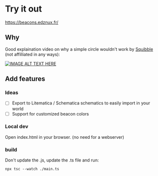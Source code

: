# Try it out

https://beacons.edznux.fr/

## Why

Good explaination video on why a simple circle wouldn't work by [Squibble](https://www.youtube.com/@squibble111) (not affilliated in any ways):

[![IMAGE ALT TEXT HERE](https://img.youtube.com/vi/VcsEm7FnheU/0.jpg)](https://www.youtube.com/watch?v=VcsEm7FnheU)


## Add features

### Ideas
- [ ] Export to Litematica / Schematica schematics to easily import in your world
- [ ] Support for customized beacon colors

### Local dev
Open index.html in your browser. (no need for a webserver)

### build
Don't update the .js, update the .ts file and run:
```
npx tsc --watch ./main.ts
```
